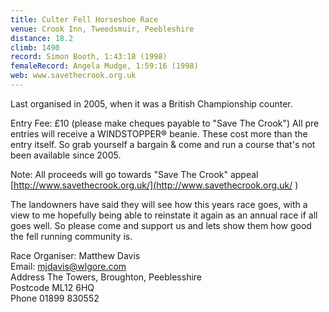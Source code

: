 ```yaml
---
title: Culter Fell Horseshoe Race
venue: Crook Inn, Tweedsmuir, Peebleshire
distance: 18.2
climb: 1490
record: Simon Booth, 1:43:18 (1998)
femaleRecord: Angela Mudge, 1:59:16 (1998)
web: www.savethecrook.org.uk
---
```

Last organised in 2005, when it was a British Championship counter.

Entry Fee: £10 (please make cheques payable to "Save The Crook") All pre entries will receive a WINDSTOPPER® beanie. These cost more than the entry itself. So grab yourself a bargain & come and run a course that's not been available since 2005.

Note: All proceeds will go towards "Save The Crook" appeal [http://www.savethecrook.org.uk/](http://www.savethecrook.org.uk/ )

The landowners have said they will see how this years race goes, with a view to me hopefully being able to reinstate it again as an annual race if all goes well. So please come and support us and lets show them how good the fell running community is.

Race Organiser: Matthew Davis  
Email: [mjdavis@wlgore.com](mailto:mjdavis@wlgore.com)  
Address The Towers, Broughton, Peeblesshire  
Postcode ML12 6HQ  
Phone 01899 830552